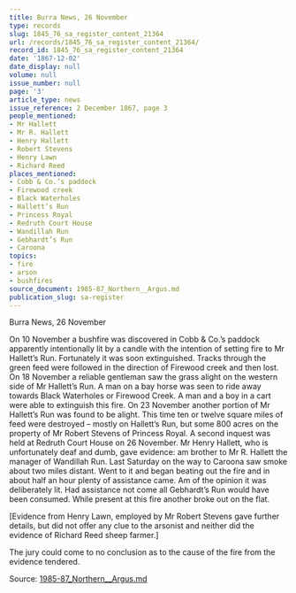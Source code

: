 ```yaml
---
title: Burra News, 26 November
type: records
slug: 1845_76_sa_register_content_21364
url: /records/1845_76_sa_register_content_21364/
record_id: 1845_76_sa_register_content_21364
date: '1867-12-02'
date_display: null
volume: null
issue_number: null
page: '3'
article_type: news
issue_reference: 2 December 1867, page 3
people_mentioned:
- Mr Hallett
- Mr R. Hallett
- Henry Hallett
- Robert Stevens
- Henry Lawn
- Richard Reed
places_mentioned:
- Cobb & Co.’s paddock
- Firewood creek
- Black Waterholes
- Hallett’s Run
- Princess Royal
- Redruth Court House
- Wandillah Run
- Gebhardt’s Run
- Caroona
topics:
- fire
- arson
- bushfires
source_document: 1985-87_Northern__Argus.md
publication_slug: sa-register
---
```


Burra News, 26 November

On 10 November a bushfire was discovered in Cobb & Co.’s paddock apparently intentionally lit by a candle with the intention of setting fire to Mr Hallett’s Run.  Fortunately it was soon extinguished.  Tracks through the green feed were followed in the direction of Firewood creek and then lost.  On 18 November a reliable gentleman saw the grass alight on the western side of Mr Hallett’s Run.  A man on a bay horse was seen to ride away towards Black Waterholes or Firewood Creek.  A man and a boy in a cart were able to extinguish this fire.  On 23 November another portion of Mr Hallett’s Run was found to be alight.  This time ten or twelve square miles of feed were destroyed – mostly on Hallett’s Run, but some 800 acres on the property of Mr Robert Stevens of Princess Royal.  A second inquest was held at Redruth Court House on 26 November.  Mr Henry Hallett, who is unfortunately deaf and dumb, gave evidence: am brother to Mr R. Hallett the manager of Wandillah Run.  Last Saturday on the way to Caroona saw smoke about two miles distant.  Went to it and began beating out the fire and in about half an hour plenty of assistance came.  Am of the opinion it was deliberately lit.  Had assistance not come all Gebhardt’s Run would have been consumed.  While present at this fire another broke out on the flat.

[Evidence from Henry Lawn, employed by Mr Robert Stevens gave further details, but did not offer any clue to the arsonist and neither did the evidence of Richard Reed sheep farmer.]

The jury could come to no conclusion as to the cause of the fire from the evidence tendered.

Source: [1985-87_Northern__Argus.md](/downloads/markdown/1985-87_Northern__Argus.md)

